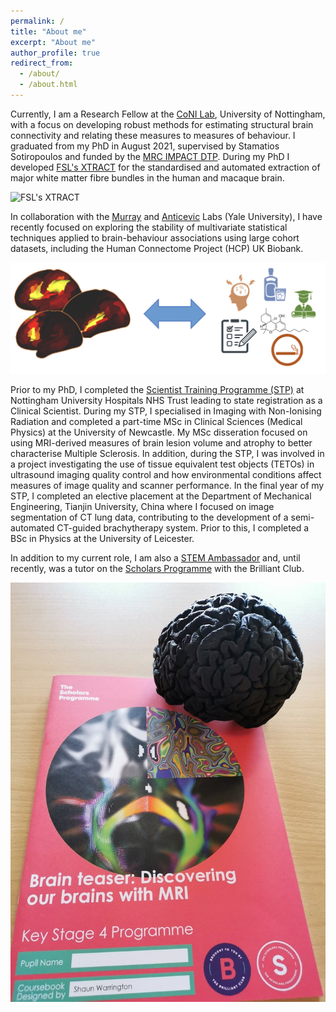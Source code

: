 ```yaml
---
permalink: /
title: "About me"
excerpt: "About me"
author_profile: true
redirect_from:
  - /about/
  - /about.html
---
```


Currently, I am a Research Fellow at the [CoNI Lab](https://spmic-uon.github.io/conilab/), University of Nottingham, with a focus on developing robust methods for estimating structural brain connectivity and relating these measures to measures of behaviour. I graduated from my PhD in August 2021, supervised by Stamatios Sotiropoulos and funded by the [MRC IMPACT DTP](https://more.bham.ac.uk/mrc-impact/). During my PhD I developed [FSL's XTRACT](https://fsl.fmrib.ox.ac.uk/fsl/fslwiki/XTRACT) for the standardised and automated extraction of major white matter fibre bundles in the human and macaque brain.

![FSL's XTRACT](/images/HCP_xtract.gif)

In collaboration with the [Murray](https://medicine.yale.edu/lab/murray/) and [Anticevic](https://medicine.yale.edu/lab/anticevic/) Labs (Yale University), I have recently focused on exploring the stability of multivariate statistical techniques applied to brain-behaviour associations using large cohort datasets, including the Human Connectome Project (HCP) UK Biobank.

![brain behaviour](/images/brain-behaviour.png)

Prior to my PhD, I completed the [Scientist Training Programme (STP)](https://nshcs.hee.nhs.uk/programmes/stp/) at Nottingham University Hospitals NHS Trust leading to state registration as a Clinical Scientist. During my STP, I specialised in Imaging with Non-Ionising Radiation and completed a part-time MSc in Clinical Sciences (Medical Physics) at the University of Newcastle. My MSc disseration focused on using MRI-derived measures of brain lesion volume and atrophy to better characterise Multiple Sclerosis. In addition, during the STP, I was involved in a project investigating the use of tissue equivalent test objects (TETOs) in ultrasound imaging quality control and how environmental conditions affect measures of image quality and scanner performance. In the final year of my STP, I completed an elective placement at the Department of Mechanical Engineering, Tianjin University, China where I focused on image segmentation of CT lung data, contributing to the development of a semi-automated CT-guided brachytherapy system. Prior to this, I completed a BSc in Physics at the University of Leicester.

In addition to my current role, I am also a [STEM Ambassador](https://www.stem.org.uk/stem-ambassadors) and, until recently, was a tutor on the [Scholars Programme](https://thebrilliantclub.org/the-scholars-programme/) with the Brilliant Club.

![Brilliant Club Handbook](/images/brilliantclub.jpeg)
